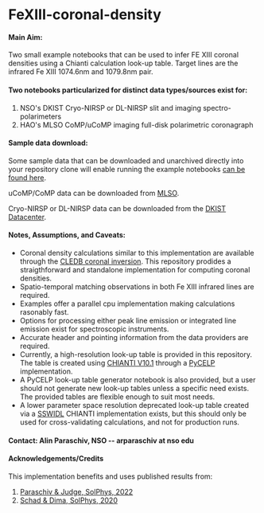 # FeXIII-coronal-density 

#### **Main Aim:** 
Two small example notebooks that can be used to infer FE XIII coronal densities using a Chianti calculation look-up table. Target lines are the infrared Fe XIII 1074.6nm and 1079.8nm pair. 

#### **Two notebooks particularized for distinct data types/sources exist for:**

1. NSO's DKIST Cryo-NIRSP or DL-NIRSP slit and imaging spectro-polarimeters
2. HAO's MLSO CoMP/uCoMP imaging full-disk polarimetric coronagraph

#### **Sample data download:**

Some sample data that can be downloaded and unarchived directly into your repository clone will enable running the example notebooks [can be found here](https://www.dropbox.com/scl/fi/5bsxff1hr1d8vc8xgxhah/FeXIII-coronal-density-sampledata.tar.gz?rlkey=ziyr5zhhdcymea4359dkepki6&dl=1). 

uCoMP/CoMP data can be downloaded from [MLSO](https://mlso.hao.ucar.edu/mlso_data_calendar.php?calinst=ucomp).

Cryo-NIRSP or DL-NIRSP data can be downloaded from the [DKIST Datacenter](https://dkist.data.nso.edu/).

#### **Notes, Assumptions, and Caveats:**
- Coronal density calculations similar to this implementation are available through the [CLEDB  coronal inversion](https://github.com/arparaschiv/solar-coronal-inversion). This repository prodides a straigthforward and standalone implementation for computing coronal densities.
- Spatio-temporal matching observations in both Fe XIII infrared lines are required.  
- Examples offer a parallel cpu implementation making calculations rasonably fast.
- Options for processing either peak line emission or integrated line emission exist for spectroscopic instruments.
- Accurate header and pointing information from the data providers are required.
- Currently, a high-resolution look-up table is provided in this repository. The table is created using [CHIANTI V10.1](https://download.chiantidatabase.org/CHIANTI_10.1_database.tar.gz) through a [PyCELP](https://github.com/tschad/pycelp) implementation.
- A PyCELP look-up table generator notebook is also provided, but a user should not generate new look-up tables unless a specific need exists. The provided tables are flexible enough to suit most needs.
- A lower parameter space resolution deprecated look-up table created via a [SSWIDL](https://www.mssl.ucl.ac.uk/surf/sswdoc/solarsoft/ssw_setup.html) CHIANTI implementation exists, but this should only be used for cross-validating calculations, and not for production runs. 

#### **Contact:** Alin Paraschiv, NSO  -- arparaschiv at nso edu

#### **Acknowledgements/Credits**

This implementation benefits and uses published results from:

1. [Paraschiv & Judge, SolPhys, 2022](https://ui.adsabs.harvard.edu/abs/2022SoPh..297...63P/abstract) 
2. [Schad & Dima, SolPhys, 2020](https://ui.adsabs.harvard.edu/abs/2020SoPh..295...98S/abstract)

